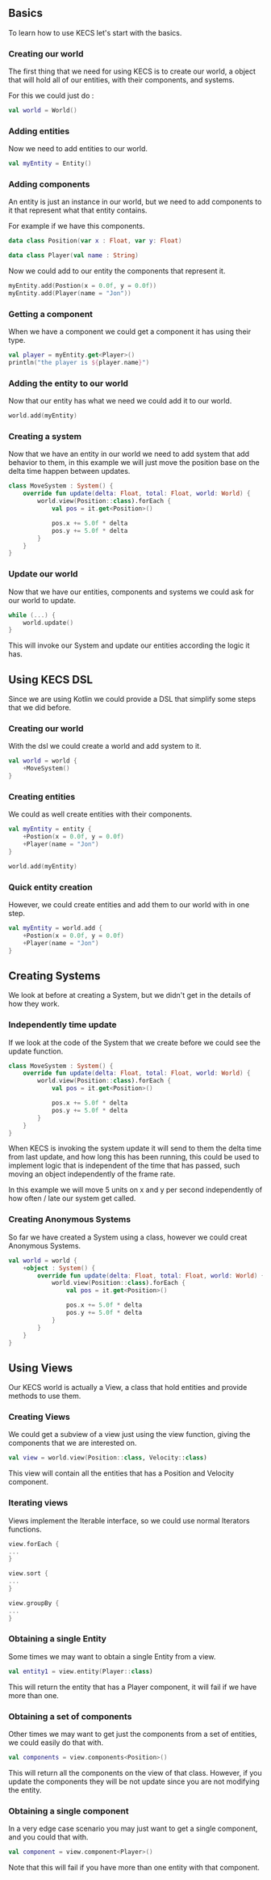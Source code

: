 ## Basics

To learn how to use KECS let's start with the basics.

### Creating our world

The first thing that we need for using KECS is to create our world, a object
that will hold all of our entities, with their components, and systems.

For this we could just do :

```kotlin
val world = World()
```

### Adding entities
Now we need to add entities to our world.

```kotlin
val myEntity = Entity()
```

### Adding components
An entity is just an instance in our world, but we need to add components to it that
represent what that entity contains.

For example if we have this components.

 ```kotlin
 data class Position(var x : Float, var y: Float)

 data class Player(val name : String)
 ```

Now we could add to our entity the components that represent it.

```kotlin
myEntity.add(Postion(x = 0.0f, y = 0.0f))
myEntity.add(Player(name = "Jon"))
```

### Getting a component

When we have a component we could get a component it has using their type.

```kotlin
val player = myEntity.get<Player>()
println("the player is ${player.name}")
```

### Adding the entity to our world

Now that our entity has what we need we could add it to our world.

```kotlin
world.add(myEntity)
```

### Creating a system

Now that we have an entity in our world we need to add system that add behavior to them,
in this example we will just move the position base on the delta time happen between updates.

```kotlin
class MoveSystem : System() {
    override fun update(delta: Float, total: Float, world: World) {
        world.view(Position::class).forEach {
            val pos = it.get<Position>()

            pos.x += 5.0f * delta
            pos.y += 5.0f * delta
        }
    }
}
```

### Update our world

Now that we have our entities, components and systems we could ask for our world to update.

```kotlin
while (...) {
    world.update()
}
```

This will invoke our System and update our entities according the logic it has.

## Using KECS DSL

Since we are using Kotlin we could provide a DSL that simplify some steps that
we did before.

### Creating our world

With the dsl we could create a world and add system to it.

```kotlin
val world = world {
    +MoveSystem()
}
```

### Creating entities

We could as well create entities with their components.

```kotlin
val myEntity = entity {
    +Postion(x = 0.0f, y = 0.0f)
    +Player(name = "Jon")
}

world.add(myEntity)
```

### Quick entity creation

However, we could create entities and add them to our world with in one step.

```kotlin
val myEntity = world.add {
    +Postion(x = 0.0f, y = 0.0f)
    +Player(name = "Jon")
}
```

## Creating Systems

We look at before at creating a System, but we didn't get in the details of how they work.

### Independently time update

If we look at the code of the System that we create before we could see the update function.

```kotlin
class MoveSystem : System() {
    override fun update(delta: Float, total: Float, world: World) {
        world.view(Position::class).forEach {
            val pos = it.get<Position>()

            pos.x += 5.0f * delta
            pos.y += 5.0f * delta
        }
    }
}
```
When KECS is invoking the system update it will send to them the delta time from last update, and
how long this has been running, this could be used to implement logic that is independent
of the time that has passed, such moving an object independently of the frame rate.

In this example we will move 5 units on x and y per second independently of how often / late
our system get called.

### Creating Anonymous Systems

So far we have created a System using a class, however we could creat Anonymous Systems.

```kotlin
val world = world {
    +object : System() {
        override fun update(delta: Float, total: Float, world: World) {
            world.view(Position::class).forEach {
                val pos = it.get<Position>()

                pos.x += 5.0f * delta
                pos.y += 5.0f * delta
            }
        }
    }
}
```

## Using Views

Our KECS world is actually a View, a class that hold entities and provide methods to use them.

### Creating Views

We could get a subview of a view just using the view function, giving the components that
we are interested on.
```kotlin
val view = world.view(Position::class, Velocity::class)
```

This view will contain all the entities that has a Position and  Velocity component.

### Iterating views

Views implement the Iterable<Entity> interface, so we could use normal Iterators functions.

```kotlin
view.forEach {
...
}

view.sort {
...
}

view.groupBy {
...
}
```

### Obtaining a single Entity

Some times we may want to obtain a single Entity from a view.

```kotlin
val entity1 = view.entity(Player::class)
```

This will return the entity that has a Player component, it will fail if we have more than one.

### Obtaining a set of components

Other times we may want to get just the components from a set of entities, we could easily do that with.

```kotlin
val components = view.components<Position>()
```

This will return all the components on the view of that class. However, if you update
the components they will be not update since you are not modifying the entity.

### Obtaining a single component

In a very edge case scenario you may just want to get a single component, and you could
that with.

```kotlin
val component = view.component<Player>()
```

Note that this will fail if you have more than one entity with that component.
